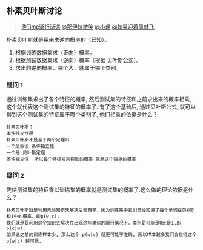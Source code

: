 
## 朴素贝叶斯讨论

> [@Time渐行渐远](https://github.com/Timehsw) [@那伊抹微笑](https://github.com/wangyangting) [@小瑶](https://github.com/chenyyx) [@如果迎着风就飞](https://github.com/orgs/apachecn/people/mikechengwei)

朴素贝叶斯就是用来求逆向概率的（已知）。

1. 根据训练数据集求（正向）概率。
2. 根据测试数据集求（逆向）概率（根据 贝叶斯公式）。
3. 求出的逆向概率，哪个大，就属于哪个类别。

### 疑问 1
通过训练集求出了各个特征的概率, 然后测试集的特征和之前求出来的概率相乘, 这个就代表这个测试集的特征的概率了.
有了这个基础后, 通过贝叶斯公式, 就可以得到这个测试集的特征属于哪个类别了, 他们相乘的依据是什么？

```
朴素贝叶斯？
条件独立性啊
朴素贝叶斯不是基于两个定理吗
一个是假设 条件独立性
一个是 贝叶斯定理
条件独立性  所以每个特征相乘得到的概率 就是这个数据的概率
```

### 疑问 2
凭啥测试集的特征乘以训练集的概率就是测试集的概率了.这么做的理论依据是什么？

```
朴素贝叶斯就是利用先验知识来解决后验概率，因为训练集中我们已经知道了每个单词在类别0和1中的概率，即p(w|c).
我们就是要利用这个知识去解决在出现这些单词的组合情况下，类别更可能是0还是1,即p(c|w).
如果说之前的训练样本少, 那么这个 p(w|c) 就更可能不准确, 所以样本越多我们会觉得这个 p(w|c) 越可信.
```
